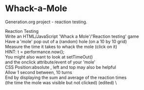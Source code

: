 # Whack-a-Mole
Generation.org project - reaction testing. 

Reaction Testing\
Write an HTML/JavaScript 'Whack a Mole'/'Reaction testing'  game\
Have a 'mole' pop out of a (random) hole (on a 10 by 10 grid)\
Measure the time it takes to whack the mole (click on it)\
HINT: t = performance.now();\
You might also want to look at setTimeOut()\
and the onclick attribute/event of your 'mole'\
CSS Position:absolute , left and top  may also be helpful\
Allow 1 second between, 10 turns\
End by displaying the sum and average of the reaction times\
(the time the mole was visible but not clicked) (edited) \
